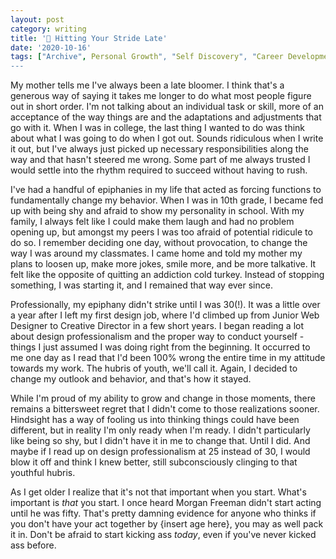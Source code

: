 ```yaml
---
layout: post
category: writing
title: '👟 Hitting Your Stride Late'
date: '2020-10-16'
tags: ["Archive", Personal Growth", "Self Discovery", "Career Development"]
---
```


My mother tells me I've always been a late bloomer. I think that's a generous way of saying it takes me longer to do what most people figure out in short order. I'm not talking about an individual task or skill, more of an acceptance of the way things are and the adaptations and adjustments that go with it. When I was in college, the last thing I wanted to do was think about what I was going to do when I got out. Sounds ridiculous when I write it out, but I've always just picked up necessary responsibilities along the way and that hasn't steered me wrong. Some part of me always trusted I would settle into the rhythm required to succeed without having to rush.

<!--more-->

I've had a handful of epiphanies in my life that acted as forcing functions to fundamentally change my behavior. When I was in 10th grade, I became fed up with being shy and afraid to show my personality in school. With my family, I always felt like I could make them laugh and had no problem opening up, but amongst my peers I was too afraid of potential ridicule to do so. I remember deciding one day, without provocation, to change the way I was around my classmates. I came home and told my mother my plans to loosen up, make more jokes, smile more, and be more talkative. It felt like the opposite of quitting an addiction cold turkey. Instead of stopping something, I was starting it, and I remained that way ever since.

Professionally, my epiphany didn't strike until I was 30(!). It was a little over a year after I left my first design job, where I'd climbed up from Junior Web Designer to Creative Director in a few short years. I began reading a lot about design professionalism and the proper way to conduct yourself - things I just assumed I was doing right from the beginning. It occurred to me one day as I read that I'd been 100% wrong the entire time in my attitude towards my work. The hubris of youth, we'll call it. Again, I decided to change my outlook and behavior, and that's how it stayed.

While I'm proud of my ability to grow and change in those moments, there remains a bittersweet regret that I didn't come to those realizations sooner. Hindsight has a way of fooling us into thinking things could have been different, but in reality I'm only ready when I'm ready. I didn't particularly like being so shy, but I didn't have it in me to change that. Until I did. And maybe if I read up on design professionalism at 25 instead of 30, I would blow it off and think I knew better, still subconsciously clinging to that youthful hubris.

As I get older I realize that it's not that important when you start. What's important is _that_ you start. I once heard Morgan Freeman didn't start acting until he was fifty. That's pretty damning evidence for anyone who thinks if you don't have your act together by {insert age here}, you may as well pack it in. Don't be afraid to start kicking ass _today_, even if you've never kicked ass before.
